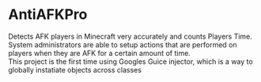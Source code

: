 # AntiAFKPro
Detects AFK players in Minecraft very accurately and counts Players Time. System administrators are able to setup actions that are performed on players when they are AFK for a certain amount of time.<br>
This project is the first time using Googles Guice injector, which is a way to globally instatiate objects across classes 
